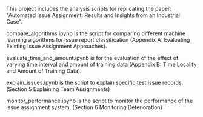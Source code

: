 This project includes the analysis scripts for replicating the paper: 
"Automated Issue Assignment: Results and Insights from an Industrial Case".

compare_algorithms.ipynb is the script for comparing different machine learning algorithms for issue report classification (Appendix A: Evaluating Existing Issue Assignment Approaches).

evaluate_time_and_amount.ipynb is for the evaluation of the effect of varying time interval and amount of training data (Appendix B: Time Locality and Amount of Training Data). 

explain_issues.ipynb is the script to explain specific test issue records. (Section 5 Explaining Team Assignments)  

monitor_performance.ipynb is the script to monitor the performance of the issue assignment system. (Section 6 Monitoring Deterioration)
